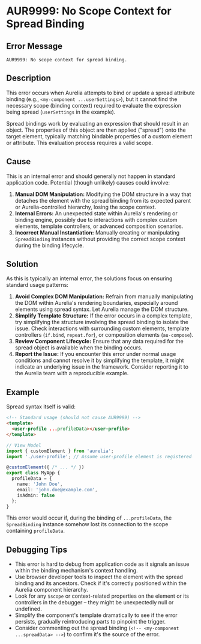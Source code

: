 # AUR9999: No Scope Context for Spread Binding

## Error Message

`AUR9999: No scope context for spread binding.`

## Description

This error occurs when Aurelia attempts to bind or update a spread attribute binding (e.g., `<my-component ...userSettings>`), but it cannot find the necessary scope (binding context) required to evaluate the expression being spread (`userSettings` in the example).

Spread bindings work by evaluating an expression that should result in an object. The properties of this object are then applied ("spread") onto the target element, typically matching bindable properties of a custom element or attribute. This evaluation process requires a valid scope.

## Cause

This is an internal error and should generally not happen in standard application code. Potential (though unlikely) causes could involve:

1.  **Manual DOM Manipulation:** Modifying the DOM structure in a way that detaches the element with the spread binding from its expected parent or Aurelia-controlled hierarchy, losing the scope context.
2.  **Internal Errors:** An unexpected state within Aurelia's rendering or binding engine, possibly due to interactions with complex custom elements, template controllers, or advanced composition scenarios.
3.  **Incorrect Manual Instantiation:** Manually creating or manipulating `SpreadBinding` instances without providing the correct scope context during the binding lifecycle.

## Solution

As this is typically an internal error, the solutions focus on ensuring standard usage patterns:

1.  **Avoid Complex DOM Manipulation:** Refrain from manually manipulating the DOM within Aurelia's rendering boundaries, especially around elements using spread syntax. Let Aurelia manage the DOM structure.
2.  **Simplify Template Structure:** If the error occurs in a complex template, try simplifying the structure involving the spread binding to isolate the issue. Check interactions with surrounding custom elements, template controllers (`if.bind`, `repeat.for`), or composition elements (`au-compose`).
3.  **Review Component Lifecycle:** Ensure that any data required for the spread object is available when the binding occurs.
4.  **Report the Issue:** If you encounter this error under normal usage conditions and cannot resolve it by simplifying the template, it might indicate an underlying issue in the framework. Consider reporting it to the Aurelia team with a reproducible example.

## Example

Spread syntax itself is valid:

```html
<!-- Standard usage (should not cause AUR9999) -->
<template>
  <user-profile ...profileData></user-profile>
</template>
```

```typescript
// View Model
import { customElement } from 'aurelia';
import './user-profile'; // Assume user-profile element is registered

@customElement({ /* ... */ })
export class MyApp {
  profileData = {
    name: 'John Doe',
    email: 'john.doe@example.com',
    isAdmin: false
  };
}
```

This error would occur if, during the binding of `...profileData`, the `SpreadBinding` instance somehow lost its connection to the scope containing `profileData`.

## Debugging Tips

*   This error is hard to debug from application code as it signals an issue within the binding mechanism's context handling.
*   Use browser developer tools to inspect the element with the spread binding and its ancestors. Check if it's correctly positioned within the Aurelia component hierarchy.
*   Look for any `$scope` or context-related properties on the element or its controllers in the debugger – they might be unexpectedly null or undefined.
*   Simplify the component's template dramatically to see if the error persists, gradually reintroducing parts to pinpoint the trigger.
*   Consider commenting out the spread binding (`<!-- <my-component ...spreadData> -->`) to confirm it's the source of the error.
